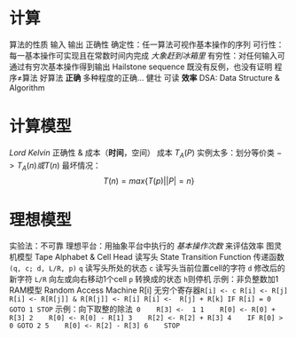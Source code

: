 # 计算
算法的性质
    输入
    输出
    正确性
    确定性：任一算法可视作基本操作的序列
    可行性：每一基本操作可实现且在常数时间内完成        *大象赶到冰箱里*
    有穷性：对任何输入可通过有穷次基本操作得到输出
        Hailstone sequence 既没有反例，也没有证明
        程序$\neq$算法
好算法
    **正确**
        多种程度的正确...
    健壮
    可读
    **效率**
        DSA: Data Structure & Algorithm

# 计算模型
*Lord Kelvin*
正确性 & 成本（**时间**，空间）
成本
    $T_A(P)$ 
    实例太多：划分等价类
    $->T_A(n)或T(n)$
    最坏情况：$$T(n)=max\{T(p)||P|=n\}$$
# 理想模型
实验法：不可靠
理想平台：用抽象平台中执行的 *基本操作次数* 来评估效率
    图灵机模型
        Tape
        Alphabet & Cell
        Head         读写头
        State
        Transition Function 传递函数 `(q, c; d, L/R, p)`
            `q` 读写头所处的状态
            `c` 读写头当前位置cell的字符
            `d` 修改后的新字符
            `L/R` 向左或向右移动1个cell
            `p` 转换成的状态 `h`则停机
         示例：非负整数加1
    RAM模型
        Random Access Machine
        R\[i\] 无穷个寄存器```
        R[i] <- c
        R[i] <- R[j]
        R[i] <- R[R[j]] & R[R[j]] <- R[i]
        R[i] <-  R[j] + R[k]
        IF R[i] = 0
        GOTO 1
        STOP
        ```
        示例：向下取整的除法```
            0    R[3] <-  1
            1    R[0] <- R[0] + R[3]
            2    R[0] <- R[0] - R[1]
            3    R[2] <- R[2] + R[3]
            4    IF R[0] > 0 GOTO 2
            5    R[0] <- R[2] - R[3]
            6    STOP```
            
